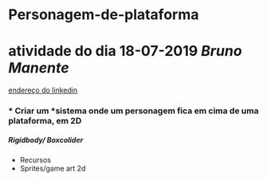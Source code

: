 # Personagem-de-plataforma
# atividade do dia 18-07-2019 ***Bruno Manente*** 

[endereço do linkedin](https://www.linkedin.com/m/login/)


### * Criar um *sistema onde um personagem fica em cima de uma plataforma, em 2D

##### Rigidbody/ Boxcolider

- Recursos
- Sprites/game art 2d

 

